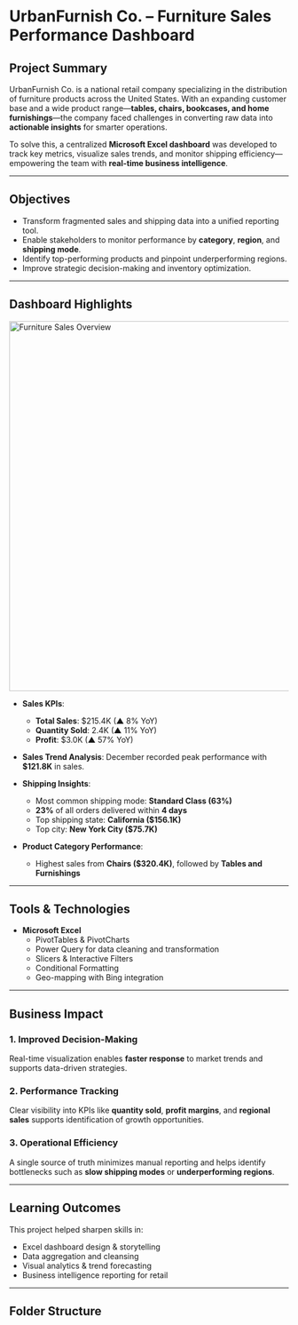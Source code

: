 # UrbanFurnish Co. – Furniture Sales Performance Dashboard

##  Project Summary
UrbanFurnish Co. is a national retail company specializing in the distribution of furniture products across the United States. With an expanding customer base and a wide product range—**tables, chairs, bookcases, and home furnishings**—the company faced challenges in converting raw data into **actionable insights** for smarter operations.

To solve this, a centralized **Microsoft Excel dashboard** was developed to track key metrics, visualize sales trends, and monitor shipping efficiency—empowering the team with **real-time business intelligence**.

---

##  Objectives

- Transform fragmented sales and shipping data into a unified reporting tool.
- Enable stakeholders to monitor performance by **category**, **region**, and **shipping mode**.
- Identify top-performing products and pinpoint underperforming regions.
- Improve strategic decision-making and inventory optimization.

---

##  Dashboard Highlights

 <img width="1328" height="666" alt="Furniture Sales Overview" src="https://github.com/user-attachments/assets/8f4840b4-47ac-40d4-975e-aaa6567b4192" />


- **Sales KPIs**: 
  -  **Total Sales**: $215.4K (▲ 8% YoY)
  -  **Quantity Sold**: 2.4K (▲ 11% YoY)
  -  **Profit**: $3.0K (▲ 57% YoY)

- **Sales Trend Analysis**: December recorded peak performance with **$121.8K** in sales.

- **Shipping Insights**:
  - Most common shipping mode: **Standard Class (63%)**
  - **23%** of all orders delivered within **4 days**
  - Top shipping state: **California ($156.1K)**
  - Top city: **New York City ($75.7K)**

- **Product Category Performance**:
  - Highest sales from **Chairs ($320.4K)**, followed by **Tables and Furnishings**

---

##  Tools & Technologies

- **Microsoft Excel**
  - PivotTables & PivotCharts
  - Power Query for data cleaning and transformation
  - Slicers & Interactive Filters
  - Conditional Formatting
  - Geo-mapping with Bing integration

---

##  Business Impact

### 1. **Improved Decision-Making**
Real-time visualization enables **faster response** to market trends and supports data-driven strategies.

### 2. **Performance Tracking**
Clear visibility into KPIs like **quantity sold**, **profit margins**, and **regional sales** supports identification of growth opportunities.

### 3. **Operational Efficiency**
A single source of truth minimizes manual reporting and helps identify bottlenecks such as **slow shipping modes** or **underperforming regions**.

---

##  Learning Outcomes

This project helped sharpen skills in:

- Excel dashboard design & storytelling
- Data aggregation and cleansing
- Visual analytics & trend forecasting
- Business intelligence reporting for retail

---

##  Folder Structure


